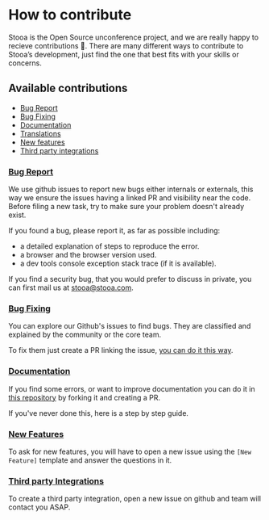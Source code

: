 # How to contribute

Stooa is the Open Source unconference project, and we are really happy to recieve contributions :tada:. There are many different ways to contribute to Stooa’s development, just find the one that best fits with your skills or concerns.

## Available contributions

* [Bug Report](CONTRIBUTING.md#bug-report)
* [Bug Fixing](CONTRIBUTING.md#bug-fixing)
* [Documentation](CONTRIBUTING.md#documentation)
* [Translations](CONTRIBUTING.md#translations)
* [New features](CONTRIBUTING.md#new-features)
* [Third party integrations](CONTRIBUTING.md#third-party)

### [Bug Report](CONTRIBUTING.md#bug-report)

We use github issues to report new bugs either internals or externals, this way we ensure the issues having a linked PR and visibility near the code. Before filing a new task, try to make sure your problem doesn't already exist.

If you found a bug, please report it, as far as possible including:

* a detailed explanation of steps to reproduce the error.
* a browser and the browser version used.
* a dev tools console exception stack trace (if it is available).

If you find a security bug, that you would prefer to discuss in private, you can first mail us at stooa@stooa.com.

### [Bug Fixing](CONTRIBUTING.md#bug-fixing)

You can explore our Github's issues to find bugs. They are classified and explained by the community or the core team.

To fix them just create a PR linking the issue, [you can do it this way](CONTRIBUTING.md).

### [Documentation](CONTRIBUTING.md#documentation)

If you find some errors, or want to improve documentation you can do it in [this repository](https://github.com/Stooa/Documentation) by forking it and creating a PR.

If you've never done this, here is a step by step guide.

### [New Features](CONTRIBUTING.md#new-features)

To ask for new features, you will have to open a new issue using the `[New Feature]` template and answer the questions in it.

<!-- TODO:Good New Feature requests example -->

### [Third party Integrations](CONTRIBUTING.md#third-party)

To create a third party integration, open a new issue on github and team will contact you ASAP.

